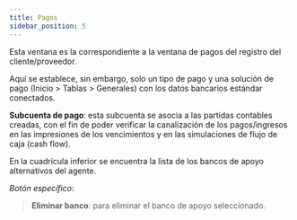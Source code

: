 ```yaml
---
title: Pagos  
sidebar_position: 5
---
```


Esta ventana es la correspondiente a la ventana de pagos del registro del cliente/proveedor.

Aquí se establece, sin embargo, solo un tipo de pago y una solución de pago (Inicio > Tablas > Generales) con los datos bancarios estándar conectados.

**Subcuenta de pago**: esta subcuenta se asocia a las partidas contables creadas, con el fin de poder verificar la canalización de los pagos/ingresos en las impresiones de los vencimientos y en las simulaciones de flujo de caja (cash flow).

En la cuadrícula inferior se encuentra la lista de los bancos de apoyo alternativos del agente.

*Botón específico*:
> **Eliminar banco**: para eliminar el banco de apoyo seleccionado.